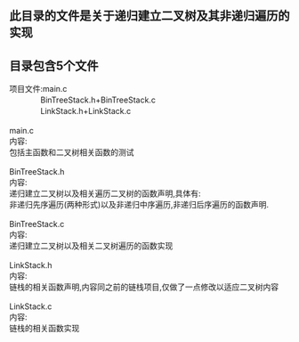 此目录的文件是关于递归建立二叉树及其非递归遍历的实现
----------
目录包含5个文件
------
项目文件:main.c<br>
　　　　BinTreeStack.h+BinTreeStack.c<br>
　　　　LinkStack.h+LinkStack.c<br>
<br>
        main.c<br>
        内容:<br>
        包括主函数和二叉树相关函数的测试<br>
<br>
        BinTreeStack.h<br>
        内容:<br>
        递归建立二叉树以及相关遍历二叉树的函数声明,具体有:<br>
        非递归先序遍历(两种形式)以及非递归中序遍历,非递归后序遍历的函数声明.<br>
<br>
        BinTreeStack.c<br>
        内容:<br>
        递归建立二叉树以及相关二叉树遍历的函数实现<br>
<br>
        LinkStack.h<br>
        内容:<br>
        链栈的相关函数声明,内容同之前的链栈项目,仅做了一点修改以适应二叉树内容<br>
<br>
        LinkStack.c<br>
        内容:<br>
        链栈的相关函数实现<br>
